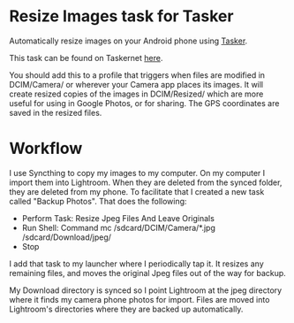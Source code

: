 # Resize Images task for Tasker
Automatically resize images on your Android phone using [Tasker](https://play.google.com/store/apps/details?id=net.dinglisch.android.taskerm).

This task can be found on Taskernet [here](https://taskernet.com/shares/?user=AS35m8lp%2FKkm%2B8UbZhHqE5Y4xnByvXtx0JMDOCGm0w6uyiTpJO0jakx9uvUppJnAx%2BE%3D&id=Task%3AResize+Jpeg+Files+And+leave+Originals#).

You should add this to a profile that triggers when files are modified in DCIM/Camera/ or wherever your Camera app places its images. It will create resized copies of the images in DCIM/Resized/ which are more useful for using in Google Photos, or for sharing. The GPS coordinates are saved in the resized files.

# Workflow
I use Syncthing to copy my images to my computer. On my computer I import them into Lightroom. When they are deleted from the synced folder, they are deleted from my phone.
To facilitate that I created a new task called "Backup Photos". That does the following:
* Perform Task: Resize Jpeg Files And Leave Originals
* Run Shell: Command mc /sdcard/DCIM/Camera/*.jpg /sdcard/Download/jpeg/
* Stop

I add that task to my launcher where I periodically tap it. It resizes any remaining files, and moves the original Jpeg files out of the way for backup.

My Download directory is synced so I point Lightroom at the jpeg directory where it finds my camera phone photos for import. Files are moved into Lightroom's directories where they are backed up automatically.

